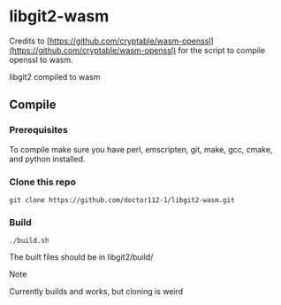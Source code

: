 # libgit2-wasm

Credits to [https://github.com/cryptable/wasm-openssl](https://github.com/cryptable/wasm-openssl) for the script to compile openssl to wasm.

libgit2 compiled to wasm

## Compile

### Prerequisites

To compile make sure you have perl, emscripten, git, make, gcc, cmake, and python installed.

### Clone this repo

```
git clone https://github.com/doctor112-1/libgit2-wasm.git
```

### Build

```
./build.sh
```

The built files should be in libgit2/build/

> [!NOTE]
> Currently builds and works, but cloning is weird
